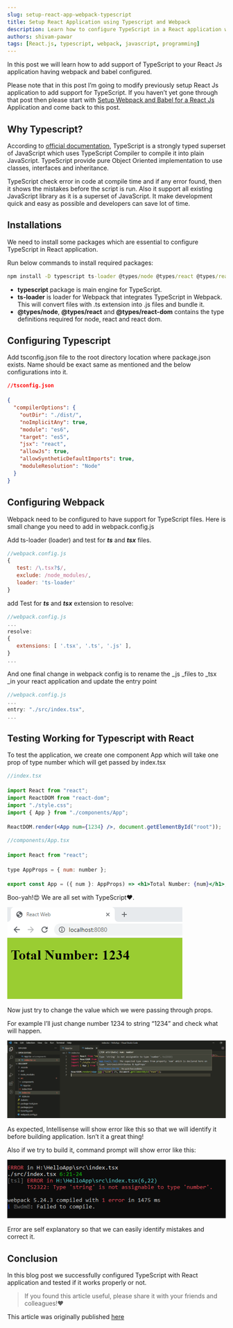 ```yaml
---
slug: setup-react-app-webpack-typescript
title: Setup React Application using Typescript and Webpack
description: Learn how to configure TypeScript in a React application with Webpack and Babel for better type safety and development efficiency.
authors: shivam-pawar
tags: [React.js, typescript, webpack, javascript, programming]
---
```


In this post we will learn how to add support of TypeScript to your React Js application having webpack and babel configured.

Please note that in this post I’m going to modify previously setup React Js application to add support for TypeScript. If you haven’t yet gone through that post then please start with [Setup Webpack and Babel for a React Js](https://dev.to/shivampawar/setup-webpack-and-babel-for-a-react-js-application-24f5) Application and come back to this post.

<!--truncate-->

## Why Typescript?

According to [official documentation](https://www.typescriptlang.org/), TypeScript is a strongly typed superset of JavaScript which uses TypeScript Compiler to compile it into plain JavaScript. TypeScript provide pure Object Oriented implementation to use classes, interfaces and inheritance.

TypeScript check error in code at compile time and if any error found, then it shows the mistakes before the script is run. Also it support all existing JavaScript library as it is a superset of JavaScript. It make development quick and easy as possible and developers can save lot of time.

## Installations

We need to install some packages which are essential to configure TypeScript in React application.

Run below commands to install required packages:

```cmd
npm install -D typescript ts-loader @types/node @types/react @types/react-dom
```

- **typescript** package is main engine for TypeScript.
- **ts-loader** is loader for Webpack that integrates TypeScript in Webpack. This will convert files with .ts extension into .js files and bundle it.
- **@types/node**, **@types/react** and **@types/react-dom** contains the type definitions required for node, react and react dom.

## Configuring Typescript

Add tsconfig.json file to the root directory location where package.json exists. Name should be exact same as mentioned and the below configurations into it.

```json
//tsconfig.json

{
  "compilerOptions": {
    "outDir": "./dist/",
    "noImplicitAny": true,
    "module": "es6",
    "target": "es5",
    "jsx": "react",
    "allowJs": true,
    "allowSyntheticDefaultImports": true,
    "moduleResolution": "Node"
  }
}
```

## Configuring Webpack

Webpack need to be configured to have support for TypeScript files. Here is small change you need to add in webpack.config.js

Add ts-loader (loader) and test for **_ts_** and **_tsx_** files.

```js
//webpack.config.js
{
   test: /\.tsx?$/,
   exclude: /node_modules/,
   loader: 'ts-loader'
}
```

add Test for **_ts_** and **_tsx_** extension to resolve:

```js
//webpack.config.js
...
resolve:
{
   extensions: [ '.tsx', '.ts', '.js' ],
}
...
```

And one final change in webpack config is to rename the \_js \_files to \_tsx \_in your react application and update the entry point

```js
//webpack.config.js
...
entry: "./src/index.tsx",
...
```

## Testing Working for Typescript with React

To test the application, we create one component App which will take one prop of type number which will get passed by index.tsx

```jsx
//index.tsx

import React from "react";
import ReactDOM from "react-dom";
import "./style.css";
import { App } from "./components/App";

ReactDOM.render(<App num={1234} />, document.getElementById("root"));
```

```jsx
//components/App.tsx

import React from "react";

type AppProps = { num: number };

export const App = ({ num }: AppProps) => <h1>Total Number: {num}</h1>;
```

Boo-yah!😍 We are all set with TypeScript❤️.

![Demo](../static/img/react-typesript-webpack.png "Demo")

Now just try to change the value which we were passing through props.

For example I’ll just change number 1234 to string “1234” and check what will happen.

![error-message](../static/img/error-message.png "error-message")

As expected, Intellisense will show error like this so that we will identify it before building application. Isn’t it a great thing!

Also if we try to build it, command prompt will show error like this:

![error-console](../static/img/error-console.png "error-console")

Error are self explanatory so that we can easily identify mistakes and correct it.

## Conclusion

In this blog post we successfully configured TypeScript with React application and tested if it works properly or not.

> If you found this article useful, please share it with your friends and colleagues!❤️

This article was originally published [here](https://dev.to/shivampawar/setup-react-application-using-typescript-and-webpack-2kn6)
